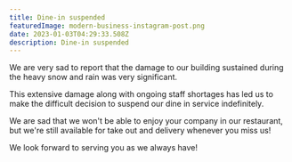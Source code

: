 ```yaml
---
title: Dine-in suspended
featuredImage: modern-business-instagram-post.png
date: 2023-01-03T04:29:33.508Z
description: Dine-in suspended
---
```

<!--StartFragment-->

We are very sad to report that the damage to our building sustained during the heavy snow and rain was very significant.



This extensive damage along with ongoing staff shortages has led us to make the difficult decision to suspend our dine in service indefinitely.

We are sad that we won't be able to enjoy your company in our restaurant, but we're still available for take out and delivery whenever you miss us!



We look forward to serving you as we always have!

<!--EndFragment-->